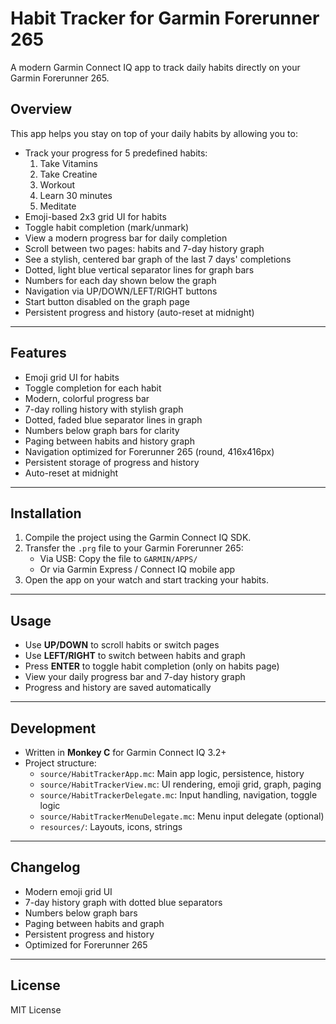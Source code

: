 # Habit Tracker for Garmin Forerunner 265

A modern Garmin Connect IQ app to track daily habits directly on your Garmin Forerunner 265.

## Overview

This app helps you stay on top of your daily habits by allowing you to:

- Track your progress for 5 predefined habits:
  1. Take Vitamins
  2. Take Creatine
  3. Workout
  4. Learn 30 minutes
  5. Meditate
- Emoji-based 2x3 grid UI for habits
- Toggle habit completion (mark/unmark)
- View a modern progress bar for daily completion
- Scroll between two pages: habits and 7-day history graph
- See a stylish, centered bar graph of the last 7 days' completions
- Dotted, light blue vertical separator lines for graph bars
- Numbers for each day shown below the graph
- Navigation via UP/DOWN/LEFT/RIGHT buttons
- Start button disabled on the graph page
- Persistent progress and history (auto-reset at midnight)

---

## Features

- Emoji grid UI for habits
- Toggle completion for each habit
- Modern, colorful progress bar
- 7-day rolling history with stylish graph
- Dotted, faded blue separator lines in graph
- Numbers below graph bars for clarity
- Paging between habits and history graph
- Navigation optimized for Forerunner 265 (round, 416x416px)
- Persistent storage of progress and history
- Auto-reset at midnight

---

## Installation

1. Compile the project using the Garmin Connect IQ SDK.
2. Transfer the `.prg` file to your Garmin Forerunner 265:
   - Via USB: Copy the file to `GARMIN/APPS/`
   - Or via Garmin Express / Connect IQ mobile app
3. Open the app on your watch and start tracking your habits.

---

## Usage

- Use **UP/DOWN** to scroll habits or switch pages
- Use **LEFT/RIGHT** to switch between habits and graph
- Press **ENTER** to toggle habit completion (only on habits page)
- View your daily progress bar and 7-day history graph
- Progress and history are saved automatically

---

## Development

- Written in **Monkey C** for Garmin Connect IQ 3.2+
- Project structure:
  - `source/HabitTrackerApp.mc`: Main app logic, persistence, history
  - `source/HabitTrackerView.mc`: UI rendering, emoji grid, graph, paging
  - `source/HabitTrackerDelegate.mc`: Input handling, navigation, toggle logic
  - `source/HabitTrackerMenuDelegate.mc`: Menu input delegate (optional)
  - `resources/`: Layouts, icons, strings

---

## Changelog

- Modern emoji grid UI
- 7-day history graph with dotted blue separators
- Numbers below graph bars
- Paging between habits and graph
- Persistent progress and history
- Optimized for Forerunner 265

---

## License

MIT License
